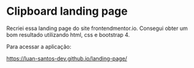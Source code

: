 
<h1>
Clipboard landing page
</h1>

<p>
Recriei essa landing page do site frontendmentor.io.
Consegui obter um bom resultado utilizando html, css e bootstrap 4.

Para acessar a aplicação:
</p>

https://luan-santos-dev.github.io/landing-page/
